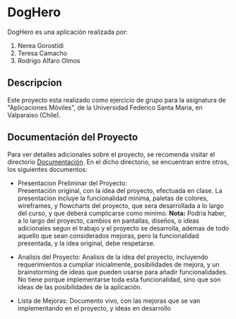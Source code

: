 # DogHero

DogHero es una aplicación realizada por:

1. Nerea Gorostidi
2. Teresa Camacho
3. Rodrigo Alfaro Olmos


## Descripcion

Este proyecto esta realizado como ejercicio de grupo para la asignatura de "Aplicaciones Móviles", de la Universidad Federico Santa Maria, en Valparaiso (Chile).

## Documentación del Proyecto

Para ver detalles adicionales sobre el proyecto, se recomenda visitar el directorio [Documentación](https://github.com/nereagorostidi/DogHero/tree/main/Documentacion "Documentación").
En el dicho directorio,  se encuentran entre otros,  los siguientes documentos:

- Presentacion Preliminar del Proyecto:  
Presentación original, con la idea del proyecto, efectuada en clase.  La presentacion incluye la funcionalidad minima,  paletas de colores,  wireframes, y flowcharts del proyecto, que sera desarrollada a lo largo del curso, y que deberá cumplicarse como  minimo.
**Nota:** Podria haber, a lo largo del proyecto, cambios en pantallas, diseños, o ideas adicionales segun el trabajo y el proyecto se desarrolla, ademas de todo aquello que sean considerados mejoras, pero la funcionalidad presentada, y la idea original, debe respetarse.

- Analisis del Proyecto:
Analisis de la idea del proyecto, incluyendo requerimientos a cumpliar inicialmente, posibilidades de mejora, y un brainstorming de ideas que pueden usarse para añadir funcionalidades.  No tiene porque implementarse toda esta funcionalidad, sino que son ideas de las posibilidades de la aplicación.

- Lista de Mejoras:
Documento vivo, con las mejoras que se van implementando en el proyecto, y ideas en desarrollo